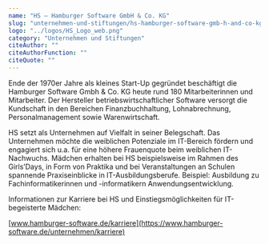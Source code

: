 ```yaml
---
name: "HS – Hamburger Software GmbH & Co. KG"
slug: "unternehmen-und-stiftungen/hs-hamburger-software-gmb-h-and-co-kg"
logo: "../logos/HS_Logo_web.png"
category: "Unternehmen und Stiftungen"
citeAuthor: ""
citeAuthorFunction: ""
citeQuote: ""
---
```


Ende der 1970er Jahre als kleines Start-Up gegründet beschäftigt die Hamburger Software Gmbh & Co. KG heute rund 180 Mitarbeiterinnen und Mitarbeiter. Der Hersteller betriebswirtschaftlicher Software versorgt die Kundschaft in den Bereichen Finanzbuchhaltung, Lohnabrechnung, Personalmanagement sowie Warenwirtschaft.

HS setzt als Unternehmen auf Vielfalt in seiner Belegschaft. Das Unternehmen möchte die weiblichen Potenziale im IT-Bereich fördern und engagiert sich u.a. für eine höhere Frauenquote beim weiblichen IT-Nachwuchs. Mädchen erhalten bei HS beispielsweise im Rahmen des Girls’Days, in Form von Praktika und bei Veranstaltungen an Schulen spannende Praxiseinblicke in IT-Ausbildungsberufe. Beispiel: Ausbildung zu Fachinformatikerinnen und -informatikern Anwendungsentwicklung.

Informationen zur Karriere bei HS und Einstiegsmöglichkeiten für IT-begeisterte Mädchen:

[www.hamburger-software.de/karriere](https://www.hamburger-software.de/unternehmen/karriere)
